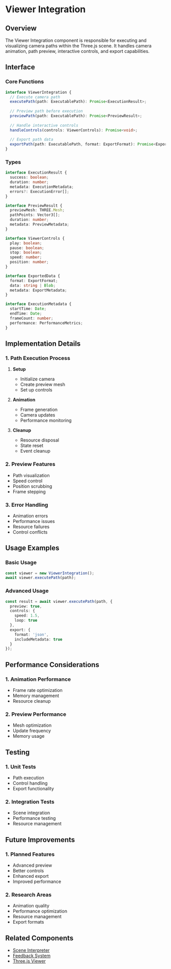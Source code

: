 # Viewer Integration

## Overview
The Viewer Integration component is responsible for executing and visualizing camera paths within the Three.js scene. It handles camera animation, path preview, interactive controls, and export capabilities.

## Interface

### Core Functions
```typescript
interface ViewerIntegration {
  // Execute camera path
  executePath(path: ExecutablePath): Promise<ExecutionResult>;
  
  // Preview path before execution
  previewPath(path: ExecutablePath): Promise<PreviewResult>;
  
  // Handle interactive controls
  handleControls(controls: ViewerControls): Promise<void>;
  
  // Export path data
  exportPath(path: ExecutablePath, format: ExportFormat): Promise<ExportedData>;
}
```

### Types
```typescript
interface ExecutionResult {
  success: boolean;
  duration: number;
  metadata: ExecutionMetadata;
  errors?: ExecutionError[];
}

interface PreviewResult {
  previewMesh: THREE.Mesh;
  pathPoints: Vector3[];
  duration: number;
  metadata: PreviewMetadata;
}

interface ViewerControls {
  play: boolean;
  pause: boolean;
  stop: boolean;
  speed: number;
  position: number;
}

interface ExportedData {
  format: ExportFormat;
  data: string | Blob;
  metadata: ExportMetadata;
}

interface ExecutionMetadata {
  startTime: Date;
  endTime: Date;
  frameCount: number;
  performance: PerformanceMetrics;
}
```

## Implementation Details

### 1. Path Execution Process
1. **Setup**
   - Initialize camera
   - Create preview mesh
   - Set up controls

2. **Animation**
   - Frame generation
   - Camera updates
   - Performance monitoring

3. **Cleanup**
   - Resource disposal
   - State reset
   - Event cleanup

### 2. Preview Features
- Path visualization
- Speed control
- Position scrubbing
- Frame stepping

### 3. Error Handling
- Animation errors
- Performance issues
- Resource failures
- Control conflicts

## Usage Examples

### Basic Usage
```typescript
const viewer = new ViewerIntegration();
await viewer.executePath(path);
```

### Advanced Usage
```typescript
const result = await viewer.executePath(path, {
  preview: true,
  controls: {
    speed: 1.5,
    loop: true
  },
  export: {
    format: 'json',
    includeMetadata: true
  }
});
```

## Performance Considerations

### 1. Animation Performance
- Frame rate optimization
- Memory management
- Resource cleanup

### 2. Preview Performance
- Mesh optimization
- Update frequency
- Memory usage

## Testing

### 1. Unit Tests
- Path execution
- Control handling
- Export functionality

### 2. Integration Tests
- Scene integration
- Performance testing
- Resource management

## Future Improvements

### 1. Planned Features
- Advanced preview
- Better controls
- Enhanced export
- Improved performance

### 2. Research Areas
- Animation quality
- Performance optimization
- Resource management
- Export formats

## Related Components
- [Scene Interpreter](../scene-interpreter/README.md)
- [Feedback System](../feedback/README.md)
- [Three.js Viewer](../viewer/README.md) 